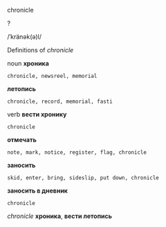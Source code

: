 chronicle

?

/ˈkränək(ə)l/

Definitions of _chronicle_

noun
**хроника**

    chronicle, newsreel, memorial
**летопись**

    chronicle, record, memorial, fasti

verb
**вести хронику**

    chronicle
**отмечать**

    note, mark, notice, register, flag, chronicle
**заносить**

    skid, enter, bring, sideslip, put down, chronicle
**заносить в дневник**

    chronicle

_chronicle_
**хроника**, **вести летопись**